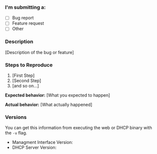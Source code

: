 ### I'm submitting a:

* [ ] Bug report
* [ ] Feature request
* [ ] Other

### Description

[Description of the bug or feature]

### Steps to Reproduce

1. [First Step]
2. [Second Step]
3. [and so on...]

**Expected behavior:** [What you expected to happen]

**Actual behavior:** [What actually happened]

### Versions

You can get this information from executing the web or DHCP binary with the `-v`
flag.

* Managment Interface Version:
* DHCP Server Version:
